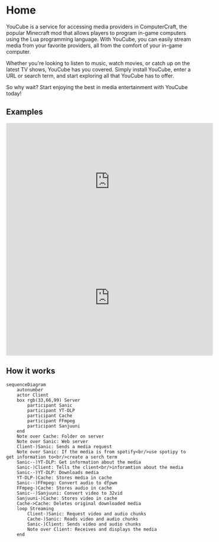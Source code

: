 # Home

YouCube is a service for accessing media providers in ComputerCraft, the popular Minecraft mod that allows players to program in-game computers using the Lua programming language. With YouCube, you can easily stream media from your favorite providers, all from the comfort of your in-game computer.

Whether you're looking to listen to music, watch movies, or catch up on the latest TV shows, YouCube has you covered. Simply install YouCube, enter a URL or search term, and start exploring all that YouCube has to offer.

So why wait? Start enjoying the best in media entertainment with YouCube today!

## Examples

<iframe width="560" height="315" src="https://www.youtube.com/embed/bgUDokOr38M" title="YouCube Example 1" frameborder="0" allow="accelerometer; autoplay; clipboard-write; encrypted-media; gyroscope; picture-in-picture; web-share" allowfullscreen></iframe>

<iframe width="560" height="315" src="https://www.youtube.com/embed/dz96Y4mo0GI" title="YouCube Example 2" frameborder="0" allow="accelerometer; autoplay; clipboard-write; encrypted-media; gyroscope; picture-in-picture; web-share" allowfullscreen></iframe>

## How it works

```mermaid
sequenceDiagram
    autonumber
    actor Client
    box rgb(33,66,99) Server
        participant Sanic
        participant YT-DLP
        participant Cache
        participant FFmpeg
        participant Sanjuuni
    end
    Note over Cache: Folder on server
    Note over Sanic: Web server
    Client-)Sanic: Sends a media request
    Note over Sanic: If the media is from spotify<br/>use spotipy to get information to<br/>create a serch term
    Sanic--)YT-DLP: Get information about the media
    Sanic-)Client: Tells the client<br/>inforamtion about the media
    Sanic--)YT-DLP: Downloads media
    YT-DLP-)Cache: Stores media in cache
    Sanic--)FFmpeg: Convert audio to dfpwm
    FFmpeg-)Cache: Stores audio in cache
    Sanic--)Sanjuuni: Convert video to 32vid
    Sanjuuni-)Cache: Stores video in cache
    Cache->Cache: Deletes original downloaded media
    loop Streaming
        Client-)Sanic: Request video and audio chunks
        Cache-)Sanic: Reads video and audio chunks
        Sanic-)Client: Sends video and audio chunks
        Note over Client: Receives and displays the media
    end
```
